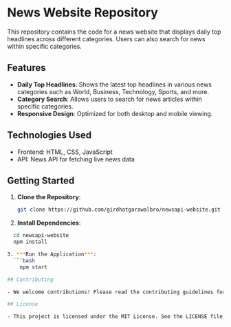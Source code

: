 # News Website Repository

This repository contains the code for a news website that displays daily top headlines across different categories. Users can also search for news within specific categories.

## Features

- **Daily Top Headlines**: Shows the latest top headlines in various news categories such as World, Business, Technology, Sports, and more.
- **Category Search**: Allows users to search for news articles within specific categories.
- **Responsive Design**: Optimized for both desktop and mobile viewing.

## Technologies Used

- Frontend: HTML, CSS, JavaScript
- API: News API for fetching live news data

## Getting Started

1. **Clone the Repository**: 
   ```bash
   git clone https://github.com/girdhatgarawalbro/newsapi-website.git
2. **Install Dependencies**:
  ```bash
    cd newsapi-website
    npm install

3. ***Run the Application***:
    ```bash
      npm start

## Contributing

- We welcome contributions! Please read the contributing guidelines for more details.

## License

- This project is licensed under the MIT License. See the LICENSE file for details.
